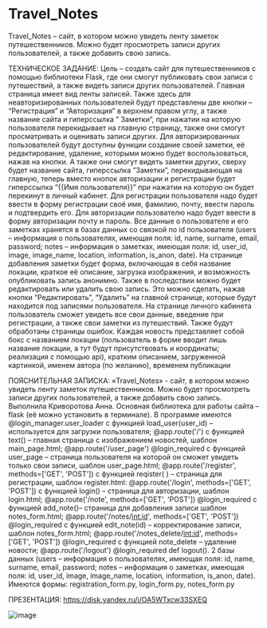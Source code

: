 # Travel_Notes
Travel_Notes – сайт, в котором можно увидеть ленту заметок путешественников. Можно будет просмотреть записи других пользователей, а также добавить свою запись. 


ТЕХНИЧЕСКОЕ ЗАДАНИЕ: Цель – создать сайт для путешественников с помощью библиотеки Flask, где они смогут публиковать свои записи с путешествий, а также видеть записи других пользователей. Главная страница имеет вид ленты записей. Также здесь для неавторизированных пользователей будут представлены две кнопки – “Регистрация” и “Авторизация” в верхнем правом углу, а также название сайта и гиперссылка ” Заметки”, при нажатии на которую пользователя перекидывает на главную страницу, также они смогут просматривать и оценивать записи других.  Для авторизированных пользователей будут доступны функции создание своей заметки, её редактирование, удаление, которыми можно будет воспользоваться, нажав на кнопки. А также они смогут видеть заметки других, сверху будет название сайта, гиперссылка  ”Заметки”, перекидывающая на главную, теперь вместо кнопок авторизации и регистрации будет гиперссылка “{{Имя пользователя}}” при нажатии на которую он будет перекинут в личный кабинет.  Для регистрации пользователя надо будет ввести в форму регистрации своё имя, фамилию, почту, ввести пароль и подтвердить его. Для авторизации пользователю надо будет ввести в форму авторизации почту и пароль. Все данные о пользователе и его заметках хранятся в базах данных со связкой по id пользователя (users – информация о пользователях, имеющая поля: id, name, surname, email, password; notes – информация о заметках, имеющая поля: id, user_id, image, image_name, location, information, is_anon, date). На странице добавления заметки будет форма, включающая в себя название локации, краткое её описание, загрузка изображения, и возможность опубликовать запись анонимно. Также в последствии можно будет редактировать или удалить свою запись. Это можно сделать, нажав кнопки “Редактировать”, “Удалить” на главной странице, которые будут находится под записями пользователя. На странице личного кабинета пользователь сможет увидеть все свои данные, введение при регистрации, а также свои заметки из путешествий. Также будут обработаны страницы ошибок. Каждая новость представляет собой бокс с названием локации (пользователь в форме вводит лишь название локации, а тут будут присутствовать и координаты; реализация с помощью api), кратким описанием, загруженной картинкой, именем автора (по желанию), временем публикации


ПОЯСНИТЕЛЬНАЯ ЗАПИСКА: «Travel_Notes» - сайт, в котором можно увидеть ленту заметок путешественников. Можно будет просмотреть записи других пользователей, а также добавить свою запись. Выполнила Криворотова Анна. Основная библиотека для работы сайта – flask (её можно установить в терминале). В программе имеются @login_manager.user_loader с функцией load_user(user_id) – используется для загрузки пользователя; @app.route('/') с функцией text() – главная страница с изображением новостей, шаблон main_page.html; @app.route('/user_page') @login_required с функцией user_page – страница пользователя на которой он сможет увидеть только свои записи, шаблон user_page.html; @app.route('/register', methods=['GET', 'POST'])  с функцией reqister( ) – страница для регистрации, шаблон register.html: @app.route('/login', methods=['GET', 'POST'])  с функцией login() – страница для авторизации, шаблон login.html; @app.route('/note', methods=['GET', 'POST']) @login_required с функцией add_note()– страница для добавления записи шаблон notes_form.html; @app.route('/notes/<int:id>', methods=['GET', 'POST']) @login_required с функцией edit_note(id) – корректирование записи, шаблон notes_form.html; @app.route('/notes_delete/<int:id>', methods=['GET', 'POST']) @login_required с функцией note_delete – удаление новости; @app.route('/logout') @login_required def logout(). 2 базы данных (users – информация о пользователях, имеющая поля: id, name, surname, email, password; notes – информация о заметках, имеющая поля: id, user_id, image, image_name, location, information, is_anon, date). Имеются формы: registration_form.py, login_form.py, notes_form.py


ПРЕЗЕНТАЦИЯ: https://disk.yandex.ru/i/OA5WTxcw33SXEQ


![image](https://github.com/user-attachments/assets/3e0a24eb-1fdd-4c6c-8fe2-b5047f4d2d68)

